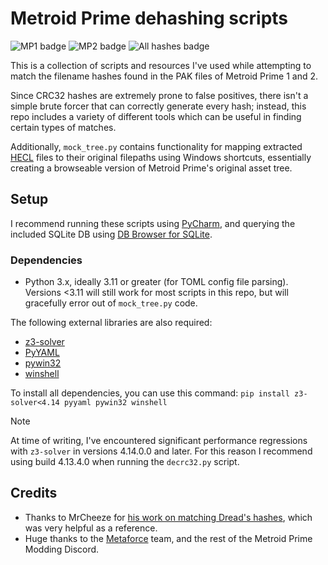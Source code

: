 # Metroid Prime dehashing scripts
![MP1 badge](https://img.shields.io/endpoint?url=https%3A%2F%2Fgist.githubusercontent.com%2FBearborg%2Fee95a1c1692c93f03ccf1fc684583c7a%2Fraw%2F19ae16986a3d1e9a746768ac50888a4637dd8459%2Fmp1_progress.json)
![MP2 badge](https://img.shields.io/endpoint?url=https%3A%2F%2Fgist.githubusercontent.com%2FBearborg%2Fee95a1c1692c93f03ccf1fc684583c7a%2Fraw%2F19ae16986a3d1e9a746768ac50888a4637dd8459%2Fmp2_progress.json)
![All hashes badge](https://img.shields.io/endpoint?url=https%3A%2F%2Fgist.githubusercontent.com%2FBearborg%2Fee95a1c1692c93f03ccf1fc684583c7a%2Fraw%2F19ae16986a3d1e9a746768ac50888a4637dd8459%2Fall_progress.json)

This is a collection of scripts and resources I've used while attempting to match the filename hashes found in the PAK
files of Metroid Prime 1 and 2.

Since CRC32 hashes are extremely prone to false positives, there isn't a simple brute forcer that can correctly
generate every hash; instead, this repo includes a variety of different tools which can be useful in finding certain
types of matches. 

Additionally, `mock_tree.py` contains functionality for mapping extracted [HECL](https://github.com/AxioDL/hecl) files to their original filepaths using
Windows shortcuts, essentially creating a browseable version of Metroid Prime's original asset tree.

## Setup
I recommend running these scripts using [PyCharm](https://www.jetbrains.com/pycharm/), and querying the included SQLite
DB using [DB Browser for SQLite](https://sqlitebrowser.org/). 

### Dependencies
* Python 3.x, ideally 3.11 or greater (for TOML config file parsing). Versions <3.11 will still work for most scripts in
this repo, but will gracefully error out of `mock_tree.py` code.

The following external libraries are also required:
* [z3-solver](https://pypi.org/project/z3-solver/)
* [PyYAML](https://pypi.org/project/PyYAML/)
* [pywin32](https://pypi.org/project/pywin32/)
* [winshell](https://pypi.org/project/winshell/)

To install all dependencies, you can use this command: `pip install z3-solver<4.14 pyyaml pywin32 winshell`

> [!NOTE]
> At time of writing, I've encountered significant performance regressions with `z3-solver` in versions 4.14.0.0 and
later. For this reason I recommend using build 4.13.4.0 when running the `decrc32.py` script.

## Credits
* Thanks to MrCheeze for [his work on matching Dread's hashes](https://github.com/MrCheeze/dread-tools/), which was very 
  helpful as a reference.
* Huge thanks to the [Metaforce](https://github.com/AxioDL/metaforce/) team, and the rest of the Metroid Prime Modding
  Discord.


